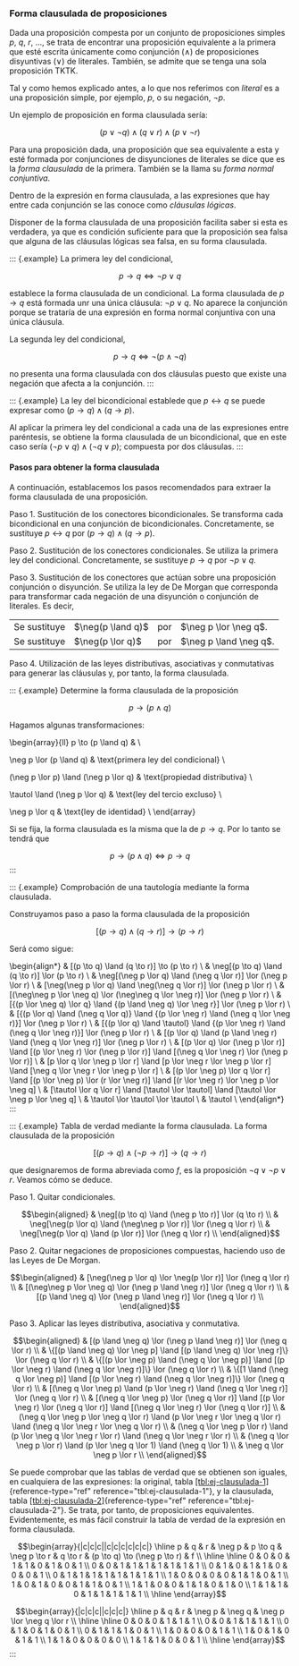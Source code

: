 

### Forma clausulada de proposiciones

Dada una proposición compesta por un conjunto de proposiciones simples $p$,
$q$, $r$, ..., se trata de encontrar una proposición equivalente a la
primera que esté escrita únicamente como conjunción ($\land$) de
proposiciones disyuntivas ($\lor$) de literales. También, se admite que se
tenga una sola proposición TKTK.

Tal y como hemos explicado antes, a lo que nos referimos con *literal* es a
una proposición simple, por ejemplo, $p$, o su negación, $\neg p$.

Un ejemplo de proposición en forma clausulada sería:

$$ (p \lor \neg q) \land (q \lor r) \land (p \lor \neg r) $$

Para una proposición dada, una proposición que sea equivalente a esta y esté
formada por conjunciones de disyunciones de literales se dice que es la
*forma clausulada* de la primera. También se la llama su *forma normal
conjuntiva*.

Dentro de la expresión en forma clausulada, a las expresiones que hay entre
cada conjunción se las conoce como *cláusulas lógicas*.

Disponer de la forma clausulada de una proposición facilita saber si esta es
verdadera, ya que es condición suficiente para que la proposición sea falsa
que alguna de las cláusulas lógicas sea falsa, en su forma clausulada.

::: {.example}
La primera ley del condicional,

$$ p \to q \iff \neg p \lor q $$

establece la forma clausulada de un condicional. La forma clausulada de $p
\to q$ está formada unr una única cláusula: $\neg p \lor q$. No aparece la
conjunción porque se trataría de una expresión en forma normal conjuntiva
con una única cláusula.

La segunda ley del condicional,

$$ p \to q \iff \neg(p \land \neg q) $$

no presenta una forma clausulada con dos cláusulas puesto que existe una
negación que afecta a la conjunción.
:::

::: {.example}
La ley del bicondicional establede que $p \leftrightarrow q$ se puede
expresar como $(p \to q) \land (q \to p)$.

Al aplicar la primera ley del condicional a cada una de las expresiones
entre paréntesis, se obtiene la forma clausulada de un bicondicional, que en
este caso sería $(\neg p \lor q) \land (\neg q \lor p)$; compuesta por dos
cláusulas.
:::





#### Pasos para obtener la forma clausulada

A continuación, establacemos los pasos recomendados para extraer la forma
clausulada de una proposición.

Paso 1. Sustitución de los conectores bicondicionales. Se transforma cada
bicondicional en una conjunción de bicondicionales. Concretamente, se
sustituye $p \leftrightarrow q$ por $(p \to q) \land (q \to p)$.

Paso 2. Sustitución de los conectores condicionales. Se utiliza la primera
ley del condicional. Concretamente, se sustituye $p \to q$ por $\neg p \lor
q$.

Paso 3. Sustitución de los conectores que actúan sobre una proposición
conjunción o disyunción. Se utiliza la ley de De Morgan que corresponda para
transformar cada negación de una disyunción o conjunción de literales. Es
decir,

<table>
  <tr>
    <td>
      Se sustituye
    </td>
    <td>
      $\neg(p \land q)$
    </td>
    <td>
      por
    </td>
    <td>
     $\neg p \lor \neg q$.
    </td>
  </tr>
  <tr>
    <td>
      Se sustituye
    </td>
    <td>
      $\neg(p \lor q)$
    </td>
    <td>
     por
     </td>
     <td>
      $\neg p \land \neg q$.
    </td>
  </tr>
</table>


<!--
::: center
  ---------------------------------------------------------- --
  Se sustituye $\neg(p \land q)$ por $\neg p \lor \neg q$.
  Se sustituye $\neg(p \lor q)$ por $\neg p \land \neg q$.
  ---------------------------------------------------------- --
:::
-->

Paso 4. Utilización de las leyes distributivas, asociativas y conmutativas
para generar las cláusulas y, por tanto, la forma clausulada.

::: {.example}
Determine la forma clausulada de la proposición

$$ p \to (p \land q) $$

Hagamos algunas transformaciones:

<!--
<table>
  <tr>
    <td>
      $p \to (p \land q)$
    </td>
    <td>
    </td>
  </tr>

  <tr>
    <td>
      $\neg p \lor (p \land q)$
    </td>
    <td>
      primera ley del condicional
    </td>
  </tr>

  <tr>
    <td>
      $(\neg p \lor p) \land (\neg p \lor q)$
    </td>
    <td>
      propiedad distributiva
    </td>
  </tr>

  <tr>
    <td>
      $\tautol \land (\neg p \lor q)$
    </td>
    <td>
      ley del tercio excluso
    </td>
  </tr>

  <tr>
    <td>
      $\neg p \lor q$
    </td>
    <td>
      ley de identidad
    </td>
  </tr>
</table>
-->

\begin{array}{ll}
  p \to (p \land q)
    &  \\

  \neg p \lor (p \land q)
    & \text{primera ley del condicional} \\

  (\neg p \lor p) \land (\neg p \lor q)
    & \text{propiedad distributiva} \\

  \tautol \land (\neg p \lor q)
    & \text{ley del tercio excluso} \\

  \neg p \lor q
    & \text{ley de identidad} \\
\end{array}

<!--
$$\begin{array}{L T}
  p \to (p \land q)
    &  \\

  \neg p \lor (p \land q)
    & primera ley del condicional \\

  (\neg p \lor p) \land (\neg p \lor q)
    & propiedad distributiva \\

  \tautol \land (\neg p \lor q)
    & ley del tercio excluso \\

  \neg p \lor q
    & ley de identidad \\
\end{array}$$
-->

Si se fija, la forma clausulada es la misma que la de $p \to q$. Por lo
tanto se tendrá que

$$ p \to (p \land q) \iff p \to q $$
:::

::: {.example}
Comprobación de una tautología mediante la forma clausulada.

Construyamos paso a paso la forma clausulada de la proposición

$$ [(p \to q) \land (q \to r)] \to (p \to r) $$

Será como sigue:

\begin{align*}
  & [(p \to q) \land (q \to r)] \to (p \to r) \\
  & \neg[(p \to q) \land (q \to r)] \lor (p \to r) \\
  & \neg[(\neg p \lor q) \land (\neg q \lor r)] \lor (\neg p \lor r) \\
  & [\neg(\neg p \lor q) \land \neg(\neg q \lor r)] \lor (\neg p \lor r) \\
  & [(\neg\neg p \lor \neg q) \lor (\neg\neg q \lor \neg r)] \lor (\neg p
    \lor r) \\
  & [\{(p \lor \neg q) \lor q\} \land \{(p \land \neg q) \lor \neg r\}] \lor
    (\neg p \lor r) \\
  & [\{(p \lor q) \land (\neg q \lor q)\} \land \{(p \lor \neg r) \land
    (\neg q \lor \neg r)\}] \lor (\neg p \lor r) \\
  & [\{(p \lor q) \land \tautol\} \land \{(p \lor \neg r) \land (\neg q \lor
    \neg r)\}] \lor (\neg p \lor r) \\
  & [(p \lor q) \land (p \land \neg r) \land (\neg q \lor \neg r)] \lor
    (\neg p \lor r) \\
  & [(p \lor q) \lor (\neg p \lor r)] \land [(p \lor \neg r) \lor (\neg p
    \lor r)] \land [(\neg q \lor \neg r) \lor (\neg p \lor r)] \\
  & [p \lor q \lor \neg p \lor r] \land [p \lor \neg r \lor \neg p \lor r]
    \land [\neg q \lor \neg r \lor \neg p \lor r] \\
  & [(p \lor \neg p) \lor q \lor r] \land [(p \lor \neg p) \lor (r \lor \neg
    r)] \land [(r \lor \neg r) \lor \neg p \lor \neg q] \\
  & [\tautol \lor q \lor r] \land [\tautol \lor \tautol] \land [\tautol \lor
    \neg p \lor \neg q] \\
  & \tautol \lor \tautol \lor \tautol \\
  & \tautol \\
\end{align*}
:::

::: {.example}
Tabla de verdad mediante la forma clausulada. La forma clausulada de la
proposición

$$ [(p \to q) \land (\neg p \to r)] \to (q \to r) $$

que designaremos de forma abreviada como $f$, es la proposición
$\neg q \lor \neg p \lor r$. Veamos cómo se deduce.

Paso 1. Quitar condicionales.

$$\begin{aligned}
  & \neg[(p \to q) \land (\neg p \to r)] \lor (q \to r) \\
  & \neg[\neg(p \lor q) \land (\neg\neg p \lor r)] \lor (\neg q \lor r) \\
  & \neg[\neg(p \lor q) \land (p \lor r)] \lor (\neg q \lor r) \\
\end{aligned}$$

Paso 2. Quitar negaciones de proposiciones compuestas, haciendo uso de las
Leyes de De Morgan.

$$\begin{aligned}
  & [\neg(\neg p \lor q) \lor \neg(p \lor r)] \lor (\neg q \lor r) \\
  & [(\neg\neg p \lor \neg q) \lor (\neg p \land \neg r)] \lor (\neg q \lor
    r) \\
  & [(p \land \neg q) \lor (\neg p \land \neg r)] \lor (\neg q \lor r) \\
\end{aligned}$$

Paso 3. Aplicar las leyes distributiva, asociativa y conmutativa.

$$\begin{aligned}
  & [(p \land \neg q) \lor (\neg p \land \neg r)] \lor (\neg q \lor r) \\
  & \{[(p \land \neg q) \lor \neg p] \land [(p \land \neg q) \lor \neg r]\}
    \lor (\neg q \lor r) \\
  & \{[(p \lor \neg p) \land (\neg q \lor \neg p)] \land [(p \lor \neg r)
    \land (\neg q \lor \neg r)]\} \lor (\neg q \lor r) \\
  & \{[1 \land (\neg q \lor \neg p)] \land [(p \lor \neg r) \land (\neg q
    \lor \neg r)]\} \lor (\neg q \lor r) \\
  & [(\neg q \lor \neg p) \land (p \lor \neg r) \land (\neg q \lor \neg r)]
    \lor (\neg q \lor r) \\
  & [(\neg q \lor \neg p) \lor (\neg q \lor r)] \land [(p \lor \neg r) \lor
    (\neg q \lor r)] \land [(\neg q \lor \neg r) \lor (\neg q \lor r)] \\
  & (\neg q \lor \neg p \lor \neg q \lor r) \land (p \lor \neg r \lor \neg q
    \lor r) \land (\neg q \lor \neg r \lor \neg q \lor r) \\
  & (\neg q \lor \neg p \lor r) \land (p \lor \neg q \lor \neg r \lor r)
    \land (\neg q \lor \neg r \lor r) \\
  & (\neg q \lor \neg p \lor r) \land (p \lor \neg q \lor 1) \land (\neg q
    \lor 1) \\
  & \neg q \lor \neg p \lor r \\
\end{aligned}$$

Se puede comprobar que las tablas de verdad que se obtienen son iguales, en
cualquiera de las expresiones: la original,
tabla [\[tbl:ej-clausulada-1\]](#tbl:ej-clausulada-1){reference-type="ref"
reference="tbl:ej-clausulada-1"}, y la clausulada,
tabla [\[tbl:ej-clausulada-2\]](#tbl:ej-clausulada-2){reference-type="ref"
reference="tbl:ej-clausulada-2"}. Se trata, por tanto, de proposiciones
equivalentes. Evidentemente, es más fácil construir la tabla de verdad de la
expresión en forma clausulada.

$$\begin{array}{|c|c|c||c|c|c|c|c|c|}
      \hline
      p & q & r & \neg p & p \to q & \neg p \to r & q \to r
        & (p \to q) \to (\neg p \to r) & f \\
      \hline
      \hline
      0 & 0 & 0   & 1 & 1 & 0 & 1 & 0 & 1 \\
      0 & 0 & 1   & 1 & 1 & 1 & 1 & 1 & 1 \\
      0 & 1 & 0   & 1 & 1 & 0 & 0 & 0 & 1 \\
      0 & 1 & 1   & 1 & 1 & 1 & 1 & 1 & 1 \\
      1 & 0 & 0   & 0 & 0 & 1 & 1 & 0 & 1 \\
      1 & 0 & 1   & 0 & 0 & 1 & 1 & 0 & 1 \\
      1 & 1 & 0   & 0 & 1 & 1 & 0 & 1 & 0 \\
      1 & 1 & 1   & 0 & 1 & 1 & 1 & 1 & 1 \\
      \hline
    \end{array}$$

$$\begin{array}{|c|c|c||c|c|c|}
      \hline
      p & q & r & \neg p & \neg q & \neg p \lor \neg q \lor r \\
      \hline
      \hline
      0 & 0 & 0   & 1 & 1 & 1 \\
      0 & 0 & 1   & 1 & 1 & 1 \\
      0 & 1 & 0   & 1 & 0 & 1 \\
      0 & 1 & 1   & 1 & 0 & 1 \\
      1 & 0 & 0   & 0 & 1 & 1 \\
      1 & 0 & 1   & 0 & 1 & 1 \\
      1 & 1 & 0   & 0 & 0 & 0 \\
      1 & 1 & 1   & 0 & 0 & 1 \\
      \hline
    \end{array}$$
:::




